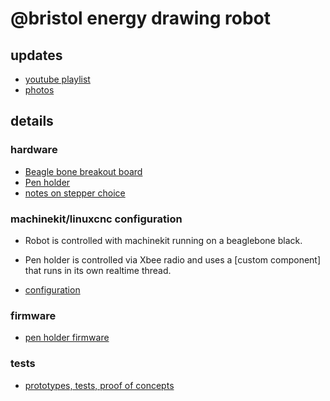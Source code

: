 # @bristol energy drawing robot

## updates

* [youtube playlist](https://www.youtube.com/playlist?list=PLmcDgdDpcaPiOdnMplbk7o1K5Kpvp_UAL)
* [photos](https://goo.gl/photos/KGhmjEyrZScbemvW7)

## details

### hardware

* [Beagle bone breakout board](hardware/bbbbbb_pcb/)
* [Pen holder](hardware/gondola_pcb/)
* [notes on stepper choice](tests/stepper-choice)

### machinekit/linuxcnc configuration

* Robot is controlled with machinekit running on a beaglebone black.
* Pen holder is controlled via Xbee radio and uses a [custom component] that runs in its own realtime thread.

* [configuration](https://github.com/mattvenn/machinekit-bipod)

### firmware

* [pen holder firmware](firmware/gondola/)

### tests

* [prototypes, tests, proof of concepts](tests)
